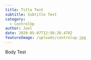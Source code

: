 ```yaml
---
title: Title Test
subtitle: Subtitle Test
category:
  - ControlUp
author: Joel
date: 2020-05-07T12:56:20.470Z
featureImage: /uploads/controlup.jpg
---
```

Body Test